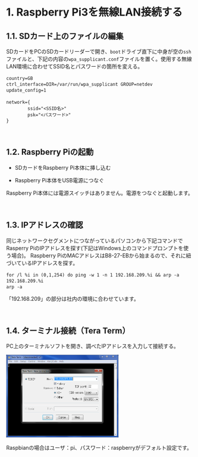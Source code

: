 # 1. Raspberry Pi3を無線LAN接続する

## 1.1. SDカード上のファイルの編集
SDカードをPCのSDカードリーダーで開き、`boot`ドライブ直下に中身が空の`ssh`ファイルと、下記の内容の`wpa_supplicant.conf`ファイルを置く。使用する無線LAN環境に合わせてSSID名とパスワードの箇所を変える。

    country=GB
    ctrl_interface=DIR=/var/run/wpa_supplicant GROUP=netdev
    update_config=1

    network={
            ssid="<SSID名>"
            psk="<パスワード>"
    }


<br>

## 1.2. Raspberry Piの起動

- SDカードをRaspberry Pi本体に挿し込む

- Raspberry Pi本体をUSB電源につなぐ

Raspberry Pi本体には電源スイッチはありません。電源をつなぐと起動します。

<br>

## 1.3. IPアドレスの確認

同じネットワークセグメントにつながっているパソコンから下記コマンドでRasperry PiのIPアドレスを探す(下記はWindows上のコマンドプロンプトを使う場合)。 Raspberry PiのMACアドレスはB8-27-EBから始まるので、それに紐づいているIPアドレスを探す。

    for /l %i in (0,1,254) do ping -w 1 -n 1 192.168.209.%i && arp -a 192.168.209.%i   
    arp -a


「192.168.209」の部分は社内の環境に合わせています。

<br>

## 1.4. ターミナル接続（Tera Term）

PC上のターミナルソフトを開き、調べたIPアドレスを入力して接続する。

<img src="image/TeraTerm_IP.PNG" width="60%">


Raspbianの場合はユーザ：pi、パスワード：raspberryがデフォルト設定です。



<br>

